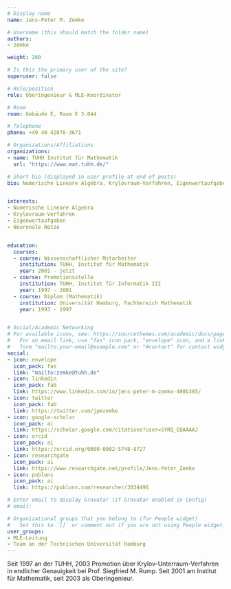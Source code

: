 ```yaml
---
# Display name
name: Jens-Peter M. Zemke

# Username (this should match the folder name)
authors:
- zemke

weight: 260

# Is this the primary user of the site?
superuser: false

# Role/position
role: Oberingenieur & MLE-Koordinator

# Room
room: Gebäude E, Raum E 3.044

# Telephone
phone: +49 40 42878-3671

# Organizations/Affiliations
organizations:
- name: TUHH Institut für Mathematik
  url: "https://www.mat.tuhh.de/"

# Short bio (displayed in user profile at end of posts)
bio: Numerische Lineare Algebra, Krylovraum-Verfahren, Eigenwertaufgaben


interests:
- Numerische Lineare Algebra
- Krylovraum-Verfahren
- Eigenwertaufgaben
- Neuronale Netze


education:
  courses:
  - course: Wissenschaftlicher Mitarbeiter
    institution: TUHH, Institut für Mathematik
    year: 2001 - jetzt
  - course: Promotionsstelle
    institution: TUHH, Institut für Informatik III
    year: 1997 - 2001
  - course: Diplom (Mathematik)
    institution: Universität Hamburg, Fachbereich Mathematik
    year: 1993 - 1997


# Social/Academic Networking
# For available icons, see: https://sourcethemes.com/academic/docs/page-builder/#icons
#   For an email link, use "fas" icon pack, "envelope" icon, and a link in the
#   form "mailto:your-email@example.com" or "#contact" for contact widget.
social:
- icon: envelope
  icon_pack: fas
  link: "mailto:zemke@tuhh.de"
- icon: linkedin
  icon_pack: fab
  link: https://www.linkedin.com/in/jens-peter-m-zemke-400b385/
- icon: twitter
  icon_pack: fab
  link: https://twitter.com/jpmzemke
- icon: google-scholar
  icon_pack: ai
  link: https://scholar.google.com/citations?user=5YRQ_EQAAAAJ
- icon: orcid
  icon_pack: ai
  link: https://orcid.org/0000-0002-5748-8727
- icon: researchgate
  icon_pack: ai
  link: https://www.researchgate.net/profile/Jens-Peter_Zemke
- icon: publons
  icon_pack: ai
  link: https://publons.com/researcher/3034496

# Enter email to display Gravatar (if Gravatar enabled in Config)
# email:

# Organizational groups that you belong to (for People widget)
#   Set this to `[]` or comment out if you are not using People widget.
user_groups:
- MLE-Leitung
- Team an der Technischen Universität Hamburg
---
```


Seit 1997 an der TUHH, 2003 Promotion über Krylov-Unterraum-Verfahren in endlicher Genauigkeit bei Prof. Siegfried M. Rump. Seit 2001 am Institut für Mathematik, seit 2003 als Oberingenieur.
